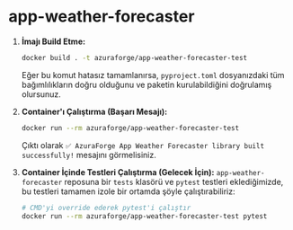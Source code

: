 # app-weather-forecaster

1.  **İmajı Build Etme:**
    ```bash
    docker build . -t azuraforge/app-weather-forecaster-test
    ```
    Eğer bu komut hatasız tamamlanırsa, `pyproject.toml` dosyanızdaki tüm bağımlılıkların doğru olduğunu ve paketin kurulabildiğini doğrulamış olursunuz.

2.  **Container'ı Çalıştırma (Başarı Mesajı):**
    ```bash
    docker run --rm azuraforge/app-weather-forecaster-test
    ```
    Çıktı olarak `✅ AzuraForge App Weather Forecaster library built successfully!` mesajını görmelisiniz.

3.  **Container İçinde Testleri Çalıştırma (Gelecek İçin):**
    `app-weather-forecaster` reposuna bir `tests` klasörü ve `pytest` testleri eklediğimizde, bu testleri tamamen izole bir ortamda şöyle çalıştırabiliriz:
    ```bash
    # CMD'yi override ederek pytest'i çalıştır
    docker run --rm azuraforge/app-weather-forecaster-test pytest
    ```

